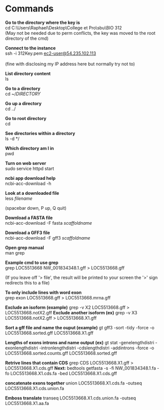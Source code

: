# Commands

**Go to the directory where the key is**<br/>
cd C:\Users\Raphael\Desktop\College et Pro\sbu\BIO 312<br/>
(May not be needed due to perm conflicts, the key was moved to the root directory of the cmd)<br/>

**Connect to the instance**<br/>
ssh -i 312Key.pem ec2-user@54.235.102.113<br/>            
(fine with disclosing my IP address here but normally try not to)<br/>

**List directory content**<br/>
ls<br/>

**Go to a directory**<br/>
cd ~/*DIRECTORY*<br/>

**Go up a directory**<br/>
cd ../<br/>

**Go to root directory**<br/>
cd<br/>

**See directories within a directory**<br/>
ls -d */<br/>

**Which directory am I in**<br/>
pwd<br/>

**Turn on web server**<br/>
sudo service httpd start<br/>

**ncbi app download help**<br/>
ncbi-acc-download -h<br/>

**Look at a downloaded file**<br/>
less *filename*<br/>

(spacebar down, P up, Q quit)<br/>

**Download a FASTA file**<br/>
ncbi-acc-download -F fasta *scaffoldname*<br/>

**Download a GFF3 file**<br/>
ncbi-acc-download -F gff3 *scaffoldname*<br/>

**Open grep manual**<br/>
man grep<br/>

**Example cmd to use grep**<br/>
grep LOC5513668 NW_001834348.1.gff > LOC5513668.gff<br/>

(If you leave off '> file', the result will be printed to your screen the '>' sign redirects this to a file)<br/>

**To only include lines with word exon**<br/>
grep exon LOC5513668.gff > LOC5513668.mrna.gff<br/>

**Exclude an isoform (example)**
grep -v X2 LOC5513668.gff > LOC5513668.notX2.gff
**Exclude another isoform (ex)**
grep -v X3 LOC5513668.notX2.gff > LOC5513668.X1.gff

**Sort a gff file and name the ouput (example)**
gt gff3 -sort  -tidy -force -o LOC5513668.sorted.gff LOC5513668.X1.gff

**Lengths of exons introns and name output (ex)**
gt stat -genelengthdistri -exonlengthdistri -intronlengthdistri -cdslengthdistri -addintrons -force  -o LOC5513668.sorted.counts.gff LOC5513668.sorted.gff

**Retrive lines that contain CDS**
grep CDS LOC5513668.X1.gff > LOC5513668.X1.cds.gff
**Next:**
bedtools getfasta -s -fi NW_001834348.1.fa -fo LOC5513668.X1.cds.fa -bed LOC5513668.X1.cds.gff

**concatenate exons together**
union LOC5513668.X1.cds.fa -outseq LOC5513668.X1.cds.union.fa

**Emboss translate**
transeq LOC5513668.X1.cds.union.fa -outseq LOC5513668.X1.aa.fa
